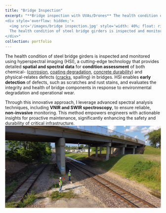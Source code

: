 ```yaml
---
title: "Bridge Inspection"
excerpt: "**Bridge inspection with UVAs/Drones** The health condition of bridges is inspected by multiple modal sensors integrated into a UAV/drone for condition assessment and monitoring in responses to natural degradations and extreme events. <br/>
<div style='overflow: hidden;'>
  <img src='/images/bridge inspection.jpg' style='width: 40%; float: right; margin: 0 0 10px 20px;'>
  The health condition of steel bridge girders is inspected and monitored using hyperspectral imaging (HSI), a cutting-edge technology that provides detailed **spatial and spectral data** for **condition assessment** of chemical- and physical-related defects. This innovative method empowers engineers with actionable insights for proactive maintenance.
</div>"
collection: portfolio
---
```


The health condition of steel bridge girders is inspected and monitored using hyperspectral imaging (HSI), a cutting-edge technology that provides detailed **spatial and spectral data** for **condition assessment** of both chemical- ([corrosion](https://doi.org/10.1016/j.conbuildmat.2023.130506), [coating degradation](https://doi.org/10.3390/coatings13061008), [concrete durability](https://doi.org/10.1016/j.conbuildmat.2024.135207)) and physical-relates defects ([cracks](https://ui.adsabs.harvard.edu/abs/2025arXiv250106922Z/abstract), spalling) in bridges. HSI enables **early detection** of defects, such as scratches and rust stains, and evaluates the integrity and health of bridge components in response to environmental degradation and operational wear.

Through this innovative approach, I leverage advanced spectral analysis techniques, including **VNIR and SWIR spectroscopy**, to ensure reliable, **non-invasive** monitoring. This method empowers engineers with actionable insights for proactive maintenance, significantly enhancing the safety and durability of critical infrastructure.
<br/><img src='/images/10th bridge inspection.png'>


